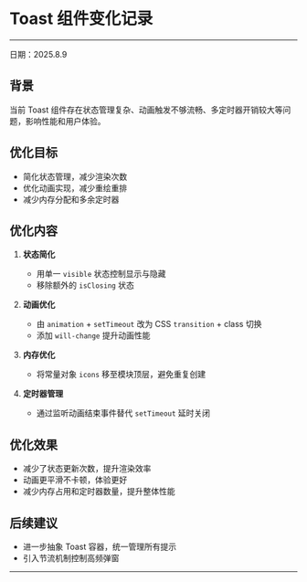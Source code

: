 # Toast 组件变化记录


--- 
日期：2025.8.9
## 背景  
当前 Toast 组件存在状态管理复杂、动画触发不够流畅、多定时器开销较大等问题，影响性能和用户体验。

## 优化目标  
- 简化状态管理，减少渲染次数  
- 优化动画实现，减少重绘重排  
- 减少内存分配和多余定时器  

## 优化内容  
1. **状态简化**  
   - 用单一 `visible` 状态控制显示与隐藏  
   - 移除额外的 `isClosing` 状态  

2. **动画优化**  
   - 由 `animation` + `setTimeout` 改为 CSS `transition` + class 切换  
   - 添加 `will-change` 提升动画性能  

3. **内存优化**  
   - 将常量对象 `icons` 移至模块顶层，避免重复创建  

4. **定时器管理**  
   - 通过监听动画结束事件替代 `setTimeout` 延时关闭  

## 优化效果  
- 减少了状态更新次数，提升渲染效率  
- 动画更平滑不卡顿，体验更好  
- 减少内存占用和定时器数量，提升整体性能  

## 后续建议  
- 进一步抽象 Toast 容器，统一管理所有提示  
- 引入节流机制控制高频弹窗  

---

